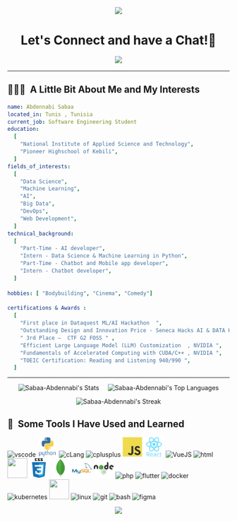 <p align="center">
  <img src="https://capsule-render.vercel.app/api?type=waving&color=gradient&text=Hi+There!&height=100&section=header"/>
</p>

<h1 align="center">
  Let's Connect and have a Chat!💬
</h1>

<p align="center">
<a href="https://www.linkedin.com/in/sabaa-abdennabi/">
  <img height="50" src="https://user-images.githubusercontent.com/46517096/166973395-19676cd8-f8ec-4abf-83ff-da8243505b82.png"/>
</a>
</p>

---

<h2> 👨🏻‍💻 &nbsp;A Little Bit About Me and My Interests</h2>

```yaml
name: Abdennabi Sabaa
located_in: Tunis , Tunisia
current_job: Software Engineering Student
education:
  [
    "National Institute of Applied Science and Technology",
    "Pioneer Highschool of Kebili",
  ]
fields_of_interests:
  [
    "Data Science",
    "Machine Learning",
    "AI",
    "Big Data",
    "DevOps",
    "Web Development",
  ]
technical_background:
  [
    "Part-Time - AI developer",
    "Intern - Data Science & Machine Learning in Python",
    "Part-Time - Chatbot and Mobile app developer",
    "Intern - Chatbot developer",
  ]

hobbies: [ "Bodybuilding", "Cinema", "Comedy"]

certifications & Awards :
  [
    "First place in Dataquest ML/AI Hackathon  ",
    "Outstanding Design and Innovation Price - Seneca Hacks AI & DATA Hackathon ",
    " 3rd Place –  CTF G2 FOSS " ,
    "Efficient Large Language Model (LLM) Customization  , NVIDIA ",
    "Fundamentals of Accelerated Computing with CUDA/C++ , NVIDIA ",
    "TOEIC Certification: Reading and Listening 940/990 ",
  ]
```
  
---  

<p align="center">
  <img src="https://github-readme-stats.vercel.app/api?username=Sabaa-Abdennabi&theme=default&show_icons=true&hide_border=true&count_private=true" alt="Sabaa-Abdennabi's Stats" width="45%" />
  &nbsp;&nbsp;&nbsp;
  <img src="https://github-readme-stats.vercel.app/api/top-langs/?username=Sabaa-Abdennabi&theme=default&show_icons=true&hide_border=true&layout=compact" alt="Sabaa-Abdennabi's Top Languages" width="45%" />
</p>

<p align="center">
  <img src="https://github-readme-streak-stats.herokuapp.com/?user=Sabaa-Abdennabi&theme=default&hide_border=true" alt="Sabaa-Abdennabi's Streak" />
</p>


<h2> 🚀 &nbsp;Some Tools I Have Used and Learned</h2>
<p align="left">
<img src="https://cdn.jsdelivr.net/gh/devicons/devicon/icons/vscode/vscode-original.svg" alt="vscode" width="45" height="45"/>
<img src="https://raw.githubusercontent.com/devicons/devicon/master/icons/python/python-original-wordmark.svg" alt="python" width="45" height="45"/>
<img src="https://cdn.jsdelivr.net/gh/devicons/devicon/icons/c/c-original.svg" alt="cLang" width="45" height="45"/>
<img src="https://cdn.jsdelivr.net/gh/devicons/devicon/icons/cplusplus/cplusplus-original.svg" alt="cplusplus" width="45" height="45"/>
<img src="https://raw.githubusercontent.com/devicons/devicon/master/icons/javascript/javascript-original.svg" alt="javascript" width="45" height="45" />
<img src="https://raw.githubusercontent.com/devicons/devicon/master/icons/react/react-original-wordmark.svg" alt="react" width="45" height="45" />
<img src="https://cdn.jsdelivr.net/gh/devicons/devicon/icons/vuejs/vuejs-original-wordmark.svg" alt="VueJS" width="45" height="45"/>
<img src="https://cdn.jsdelivr.net/gh/devicons/devicon/icons/html5/html5-original.svg" alt="html" width="45" height="45"/>
<img src="https://cdn.jsdelivr.net/gh/devicons/devicon@latest/icons/bootstrap/bootstrap-original-wordmark.svg" width="45" height="45" />
<img src="https://raw.githubusercontent.com/devicons/devicon/master/icons/css3/css3-original-wordmark.svg" alt="css3" width="45" height="45" />
<img src="https://raw.githubusercontent.com/devicons/devicon/master/icons/mongodb/mongodb-original.svg" alt="mongodb" width="45" height="45" />
<img src="https://raw.githubusercontent.com/devicons/devicon/master/icons/mysql/mysql-original-wordmark.svg" alt="mysql" width="45" height="45" />
<img src="https://raw.githubusercontent.com/devicons/devicon/master/icons/nodejs/nodejs-original-wordmark.svg" alt="nodejs" width="45" height="45" />
<img src="https://cdn.jsdelivr.net/gh/devicons/devicon/icons/php/php-original.svg" alt="php" width="45" height="45"/>
<img src="https://cdn.jsdelivr.net/gh/devicons/devicon/icons/flutter/flutter-original.svg" alt="flutter" width="45" height="45"/>
<img src="https://cdn.jsdelivr.net/gh/devicons/devicon/icons/docker/docker-original.svg" alt="docker" width="45" height="45"/>
<img src="https://cdn.jsdelivr.net/gh/devicons/devicon/icons/kubernetes/kubernetes-plain.svg" alt="kubernetes" width="45" height="45"/>
<img src="https://cdn.jsdelivr.net/gh/devicons/devicon/icons/amazonwebservices/amazonwebservices-plain-wordmark.svg" width="45" height="45"/>
<img src="https://cdn.jsdelivr.net/gh/devicons/devicon/icons/linux/linux-original.svg" alt="linux" width="45" height="45"/>       
<img src="https://cdn.jsdelivr.net/gh/devicons/devicon/icons/git/git-original.svg" alt="git" width="45" height="45"/>
<img src="https://cdn.jsdelivr.net/gh/devicons/devicon/icons/bash/bash-original.svg" alt="bash" width="45" height="45"/>
<img src="https://cdn.jsdelivr.net/gh/devicons/devicon/icons/figma/figma-original.svg" alt="figma" width="45" height="45"/>   
</p>


<p align="center">
  <img src="https://capsule-render.vercel.app/api?type=waving&color=gradient&height=100&section=footer"/>
</p>
